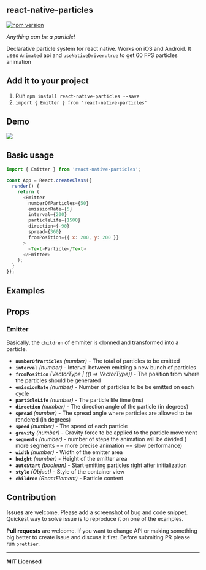 
## react-native-particles
[![npm version](https://badge.fury.io/js/react-native-particles.svg)](https://badge.fury.io/js/react-native-particles)

*Anything can be a particle!*

Declarative particle system for react native. Works on iOS and Android. It uses `Animated` api and `useNativeDriver:true` to get 60 FPS particles animation

## Add it to your project

1. Run `npm install react-native-particles --save`
2. `import { Emitter } from 'react-native-particles'`

## Demo

![](https://raw.githubusercontent.com/nanndoj/react-native-particles/master/Example/screenshosts/particles.gif)

## Basic usage

```javascript
import { Emitter } from 'react-native-particles';

const App = React.createClass({
  render() {
    return (
      <Emitter
        numberOfParticles={50}
        emissionRate={5}
        interval={200}
        particleLife={1500}
        direction={-90}
        spread={360}
        fromPosition={{ x: 200, y: 200 }}
      >
        <Text>Particle</Text>
      </Emitter>
    );
  }
});
```

## Examples

## Props

### Emitter

Basically, the `children` of emmiter is clonned and transformed into a particle.

- **`numberOfParticles`** _(number)_ - The total of particles to be emitted
- **`interval`** _(number)_ - Interval between emitting a new bunch of particles
- **`fromPosition`** _(VectorType | (() => VectorType))_ - The position from where the particles should be generated
- **`emissionRate`** _(number)_ - Number of particles to be be emitted on each cycle
- **`particleLife`** _(number)_ - The particle life time (ms)
- **`direction`** _(number)_ - The direction angle of the particle (in degrees)
- **`spread`** _(number)_ - The spread angle where particles are allowed to be rendered (in degrees)
- **`speed`** _(number)_ - The speed of each particle
- **`gravity`** _(number)_ - Gravity force to be applied to the particle movement
- **`segments`** _(number)_ -  number of steps the animation will be divided ( more segments == more precise animation == slow performance)
- **`width`** _(number)_ -  Width of the emitter area
- **`height`** _(number)_ - Height of the emitter area
- **`autoStart`** _(boolean)_ - Start emitting particles right after initialization
- **`style`** _(Object)_ -  Style of the container view
- **`children`** _(ReactElement)_ - Particle content

## Contribution
**Issues** are welcome. Please add a screenshot of bug and code snippet. Quickest way to solve issue is to reproduce it on one of the examples.

**Pull requests** are welcome. If you want to change API or making something big better to create issue and discuss it first. Before submiting PR please run ```prettier```.

---

**MIT Licensed**
